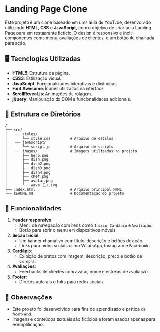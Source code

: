 # Landing Page Clone

Este projeto é um clone baseado em uma aula do YouTube, desenvolvido utilizando **HTML**, **CSS** e **JavaScript**, com o objetivo de criar uma Landing Page para um restaurante fictício. O design é responsivo e inclui componentes como menu, avaliações de clientes, e um botão de chamada para ação.

## 🖥️ Tecnologias Utilizadas

- **HTML5**: Estrutura da página.
- **CSS3**: Estilização visual.
- **JavaScript**: Funcionalidades interativas e dinâmicas.
- **Font Awesome**: Ícones utilizados na interface.
- **ScrollReveal.js**: Animações de rolagem.
- **jQuery**: Manipulação do DOM e funcionalidades adicionais.

## 📂 Estrutura de Diretórios

```plaintext
/
├── src/
│   ├── styles/
│   │   └── style.css         # Arquivo de estilos
│   ├── javascript/
│   │   └── script.js         # Arquivo de scripts
│   ├── images/               # Imagens utilizadas no projeto
│   │   ├── hero.png
│   │   ├── dish.png
│   │   ├── dish2.png
│   │   ├── dish3.png
│   │   ├── dish4.png
│   │   ├── chef.png
│   │   ├── avatar.png
│   │   └── wave (1).svg
├── index.html                # Arquivo principal HTML
└── README.md                 # Documentação do projeto
```

## 🚀 Funcionalidades

1. **Header responsivo**:
   - Menu de navegação com itens como `Início`, `Cardápio` e `Avaliação`.
   - Botão para abrir o menu em dispositivos móveis.
2. **Seção Inicial**:
   - Um banner chamativo com título, descrição e botões de ação.
   - Links para redes sociais como WhatsApp, Instagram e Facebook.
3. **Cardápio**:
   - Exibição de pratos com imagem, descrição, preço e botão de compra.
4. **Avaliações**:
   - Feedbacks de clientes com avatar, nome e estrelas de avaliação.
5. **Footer**:
   - Direitos autorais e links para redes sociais.

## 📝 Observações

- Este projeto foi desenvolvido para fins de aprendizado e prática de front-end.
- Imagens e conteúdos textuais são fictícios e foram usados apenas para exemplificação.

